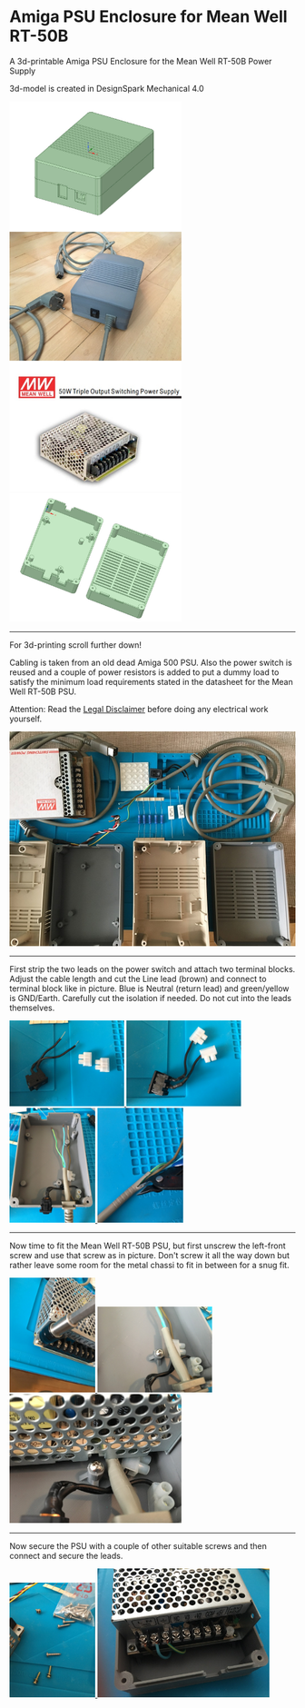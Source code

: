 # Amiga PSU Enclosure for Mean Well RT-50B
A 3d-printable Amiga PSU Enclosure for the Mean Well RT-50B Power Supply

3d-model is created in DesignSpark Mechanical 4.0

<a href="images/Amiga_PSU_enclosure_for_Mean_Well_RT-50B_pic1.jpg">
<img src="images/Amiga_PSU_enclosure_for_Mean_Well_RT-50B_pic1.jpg" width="303" height="227">
</a>
<a href="images/Amiga_PSU_enclosure_for_Mean_Well_RT-50B_pic2.jpg">
<img src="images/Amiga_PSU_enclosure_for_Mean_Well_RT-50B_pic2.jpg" width="303" height="227">
</a>
<br />
<a href="images/Amiga_PSU_enclosure_for_Mean_Well_RT-50B_pic3.jpg">
<img src="images/Amiga_PSU_enclosure_for_Mean_Well_RT-50B_pic3.jpg" width="303" height="227">
</a>
<a href="images/Amiga_PSU_enclosure_for_Mean_Well_RT-50B_pic4.jpg">
<img src="images/Amiga_PSU_enclosure_for_Mean_Well_RT-50B_pic4.jpg" width="303" height="227">
</a>

***

For 3d-printing scroll further down!

Cabling is taken from an old dead Amiga 500 PSU. Also the power switch is reused and a couple of power resistors is added to put a dummy load to satisfy the minimum load requirements stated in the datasheet for the Mean Well RT-50B PSU.

Attention: Read the <a href="LEGAL_DISCLAIMER.md">Legal Disclaimer</a> before doing any electrical work yourself.

<a href="images/Amiga_PSU_enclosure_for_Mean_Well_RT-50B_pic5.jpg">
<img src="images/Amiga_PSU_enclosure_for_Mean_Well_RT-50B_pic5.jpg" width="504" height="378">
</a>

***

First strip the two leads on the power switch and attach two terminal blocks. Adjust the cable length and cut the Line lead (brown) and connect to terminal block like in picture. Blue is Neutral (return lead) and green/yellow is GND/Earth. Carefully cut the isolation if needed. Do not cut into the leads themselves.

<a href="images/Amiga_PSU_enclosure_for_Mean_Well_RT-50B_pic6.jpg">
<img src="images/Amiga_PSU_enclosure_for_Mean_Well_RT-50B_pic6.jpg" width="202" height="151">
</a>
<a href="images/Amiga_PSU_enclosure_for_Mean_Well_RT-50B_pic7.jpg">
<img src="images/Amiga_PSU_enclosure_for_Mean_Well_RT-50B_pic7.jpg" width="202" height="151">
</a>
<a href="images/Amiga_PSU_enclosure_for_Mean_Well_RT-50B_pic8.jpg">
<img src="images/Amiga_PSU_enclosure_for_Mean_Well_RT-50B_pic8.jpg" width="151" height="202">
</a>
<a href="images/Amiga_PSU_enclosure_for_Mean_Well_RT-50B_pic9.jpg">
<img src="images/Amiga_PSU_enclosure_for_Mean_Well_RT-50B_pic9.jpg" width="151" height="202">
</a>

***

Now time to fit the Mean Well RT-50B PSU, but first unscrew the left-front screw and use that screw as in picture. Don't screw it all the way down but rather leave some room for the metal chassi to fit in between for a snug fit.

<a href="images/Amiga_PSU_enclosure_for_Mean_Well_RT-50B_pic10.jpg">
<img src="images/Amiga_PSU_enclosure_for_Mean_Well_RT-50B_pic10.jpg" width="151" height="202">
</a>
<a href="images/Amiga_PSU_enclosure_for_Mean_Well_RT-50B_pic11.jpg">
<img src="images/Amiga_PSU_enclosure_for_Mean_Well_RT-50B_pic11.jpg" width="202" height="151">
</a>
<a href="images/Amiga_PSU_enclosure_for_Mean_Well_RT-50B_pic12.jpg">
<img src="images/Amiga_PSU_enclosure_for_Mean_Well_RT-50B_pic12.jpg" width="303" height="227">
</a>

***

Now secure the PSU with a couple of other suitable screws and then connect and secure the leads.


<a href="images/Amiga_PSU_enclosure_for_Mean_Well_RT-50B_pic13.jpg">
<img src="images/Amiga_PSU_enclosure_for_Mean_Well_RT-50B_pic13.jpg" width="151" height="202">
</a>
<a href="images/Amiga_PSU_enclosure_for_Mean_Well_RT-50B_pic14.jpg">
<img src="images/Amiga_PSU_enclosure_for_Mean_Well_RT-50B_pic14.jpg" width="303" height="227">
</a>


